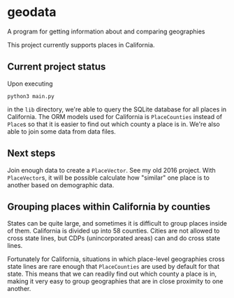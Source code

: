 # geodata
A program for getting information about and comparing geographies

This project currently supports places in California.

## Current project status

Upon executing

    python3 main.py

in the `lib` directory, we're able to query the SQLite database for all
places in California. The ORM models used for California is `PlaceCounties`
instead of `Place`s so that it is easier to find out which county a place
is in. We're also able to join some data from data files.

## Next steps

Join enough data to create a `PlaceVector`. See my old 2016 project. With
`PlaceVector`s, it will be possible calculate how "similar" one place is to
another based on demographic data.

## Grouping places within California by counties

States can be quite large, and sometimes it is difficult to group places inside
of them. California is divided up into 58 counties. Cities are not allowed to
cross state lines, but CDPs (unincorporated areas) can and do cross state lines.

Fortunately for California, situations in which place-level geographies cross
state lines are rare enough that `PlaceCounties` are used by default for that
state. This means that we can readily find out which county a place is in,
making it very easy to group geographies that are in close proximity to one
another.
